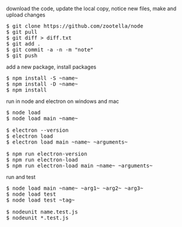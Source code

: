 
download the code, update the local copy, notice new files, make and upload changes
<pre>
$ git clone https://github.com/zootella/node
$ git pull
$ git diff > diff.txt
$ git add .
$ git commit -a -n -m "note"
$ git push
</pre>

add a new package, install packages
<pre>
$ npm install -S ~name~
$ npm install -D ~name~
$ npm install
</pre>

run in node and electron on windows and mac
<pre>
$ node load
$ node load main ~name~

$ electron --version
$ electron load
$ electron load main ~name~ ~arguments~

$ npm run electron-version
$ npm run electron-load
$ npm run electron-load main ~name~ ~arguments~
</pre>

run and test
<pre>
$ node load main ~name~ ~arg1~ ~arg2~ ~arg3~
$ node load test
$ node load test ~tag~

$ nodeunit name.test.js
$ nodeunit *.test.js
</pre>